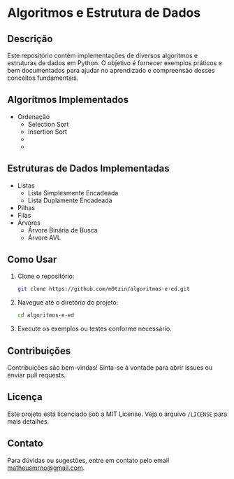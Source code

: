 # Algoritmos e Estrutura de Dados

## Descrição
Este repositório contém implementações de diversos algoritmos e estruturas de dados em Python. O objetivo é fornecer exemplos práticos e bem documentados para ajudar no aprendizado e compreensão desses conceitos fundamentais.


## Algoritmos Implementados
- Ordenação
    - Selection Sort
    - Insertion Sort
    -
    -
## Estruturas de Dados Implementadas
- Listas
    - Lista Simplesmente Encadeada
    - Lista Duplamente Encadeada
- Pilhas
- Filas
- Árvores
    - Árvore Binária de Busca
    - Árvore AVL

## Como Usar
1. Clone o repositório:
     ```sh
     git clone https://github.com/m9tzin/algoritmos-e-ed.git
     ```
2. Navegue até o diretório do projeto:
     ```sh
     cd algoritmos-e-ed
     ```
3. Execute os exemplos ou testes conforme necessário.

## Contribuições
Contribuições são bem-vindas! Sinta-se à vontade para abrir issues ou enviar pull requests.

## Licença
Este projeto está licenciado sob a MIT License. Veja o arquivo `/LICENSE` para mais detalhes.

## Contato
Para dúvidas ou sugestões, entre em contato pelo email matheusmrno@gmail.com.

